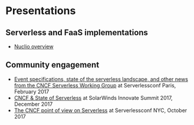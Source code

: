# Presentations

## Serverless and FaaS implementations
- [Nuclio overview](nuclio-Overview-2017-09-28.pdf)

## Community engagement
- [Event specifications, state of the serverless landscape, and other news from the CNCF Serverless Working Group](https://www.slideshare.net/DanielKrook/event-specifications-state-of-the-serverless-landscape-and-other-news-from-the-cncf-serverless-working-group) at Serverlessconf Paris, February 2017
- [CNCF & State of Serverless](http://calcotestudios.com/talks/slides-innovate-summit-2017-state-of-serverless-the-cncf.html) at SolarWinds Innovate Summit 2017, December 2017
- [The CNCF point of view on Serverless](https://www.slideshare.net/DanielKrook/the-cncf-on-serverless) at Serverlessconf NYC, October 2017
